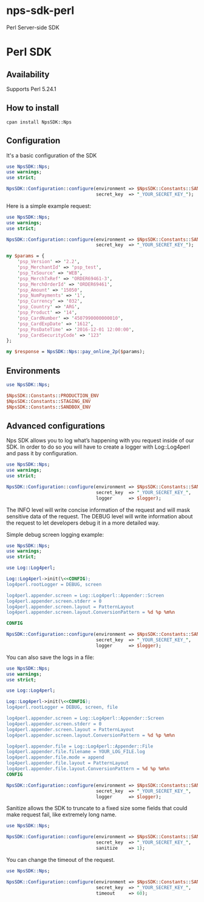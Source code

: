 # nps-sdk-perl
Perl Server-side SDK

#  Perl SDK

  
## Availability
Supports Perl 5.24.1

## How to install

```
cpan install NpsSDK::Nps
```

## Configuration

It's a basic configuration of the SDK

```perl
use NpsSDK::Nps;
use warnings; 
use strict;

NpsSDK::Configuration::configure(environment => $NpsSDK::Constants::SANDBOX_ENV,
                                 secret_key  => "_YOUR_SECRET_KEY_");
```

Here is a simple example request:

```perl
use NpsSDK::Nps;
use warnings; 
use strict;

NpsSDK::Configuration::configure(environment => $NpsSDK::Constants::SANDBOX_ENV, 
                                 secret_key  => "_YOUR_SECRET_KEY_");

my $params = {
    'psp_Version' => '2.2',
    'psp_MerchantId' => 'psp_test',
    'psp_TxSource' => 'WEB',
    'psp_MerchTxRef' => 'ORDER69461-3',
    'psp_MerchOrderId' => 'ORDER69461',
    'psp_Amount' => '15050',
    'psp_NumPayments' => '1',
    'psp_Currency' => '032',
    'psp_Country' => 'ARG',
    'psp_Product' => '14',
    'psp_CardNumber' => '4507990000000010',
    'psp_CardExpDate' => '1612',
    'psp_PosDateTime' => '2016-12-01 12:00:00',
    'psp_CardSecurityCode' => '123'
};

my $response = NpsSDK::Nps::pay_online_2p($params);	
```

## Environments

```perl
use NpsSDK::Nps;

$NpsSDK::Constants::PRODUCTION_ENV
$NpsSDK::Constants::STAGING_ENV
$NpsSDK::Constants::SANDBOX_ENV
```

## Advanced configurations

Nps SDK allows you to log what’s happening with you request inside of our SDK.
In order to do so you will have to create a logger with Log::Log4perl and pass it by configuration.

```perl
use NpsSDK::Nps;
use warnings; 
use strict;

NpsSDK::Configuration::configure(environment => $NpsSDK::Constants::SANDBOX_ENV,
                                 secret_key  => "_YOUR_SECRET_KEY_",
                                 logger      => $logger);
```

The INFO level will write concise information of the request and will mask sensitive data of the request. 
The DEBUG level will write information about the request to let developers debug it in a more detailed way.

Simple debug screen logging example:

```perl
use NpsSDK::Nps;
use warnings; 
use strict;

use Log::Log4perl;

Log::Log4perl->init(\<<CONFIG);
log4perl.rootLogger = DEBUG, screen

log4perl.appender.screen = Log::Log4perl::Appender::Screen
log4perl.appender.screen.stderr = 0
log4perl.appender.screen.layout = PatternLayout
log4perl.appender.screen.layout.ConversionPattern = %d %p %m%n

CONFIG

NpsSDK::Configuration::configure(environment => $NpsSDK::Constants::SANDBOX_ENV,
                                 secret_key  => "_YOUR_SECRET_KEY_",
                                 logger      => $logger);
```

You can also save the logs in a file:

```perl
use NpsSDK::Nps;
use warnings; 
use strict;

use Log::Log4perl;

Log::Log4perl->init(\<<CONFIG);
log4perl.rootLogger = DEBUG, screen, file

log4perl.appender.screen = Log::Log4perl::Appender::Screen
log4perl.appender.screen.stderr = 0
log4perl.appender.screen.layout = PatternLayout
log4perl.appender.screen.layout.ConversionPattern = %d %p %m%n

log4perl.appender.file = Log::Log4perl::Appender::File
log4perl.appender.file.filename = YOUR_LOG_FILE.log
log4perl.appender.file.mode = append
log4perl.appender.file.layout = PatternLayout
log4perl.appender.file.layout.ConversionPattern = %d %p %m%n
CONFIG

NpsSDK::Configuration::configure(environment => $NpsSDK::Constants::SANDBOX_ENV,
                                 secret_key  => "_YOUR_SECRET_KEY_",
                                 logger      => $logger);
```


Sanitize allows the SDK to truncate to a fixed size some fields that could make request fail, like extremely long name.

```perl
use NpsSDK::Nps;

NpsSDK::Configuration::configure(environment => $NpsSDK::Constants::SANDBOX_ENV,
                                 secret_key  => "_YOUR_SECRET_KEY_",
                                 sanitize    => 1);
```

You can change the timeout of the request.

```perl
use NpsSDK::Nps;

NpsSDK::Configuration::configure(environment => $NpsSDK::Constants::SANDBOX_ENV,
                                 secret_key  => "_YOUR_SECRET_KEY_",
                                 timeout     => 60);
```

